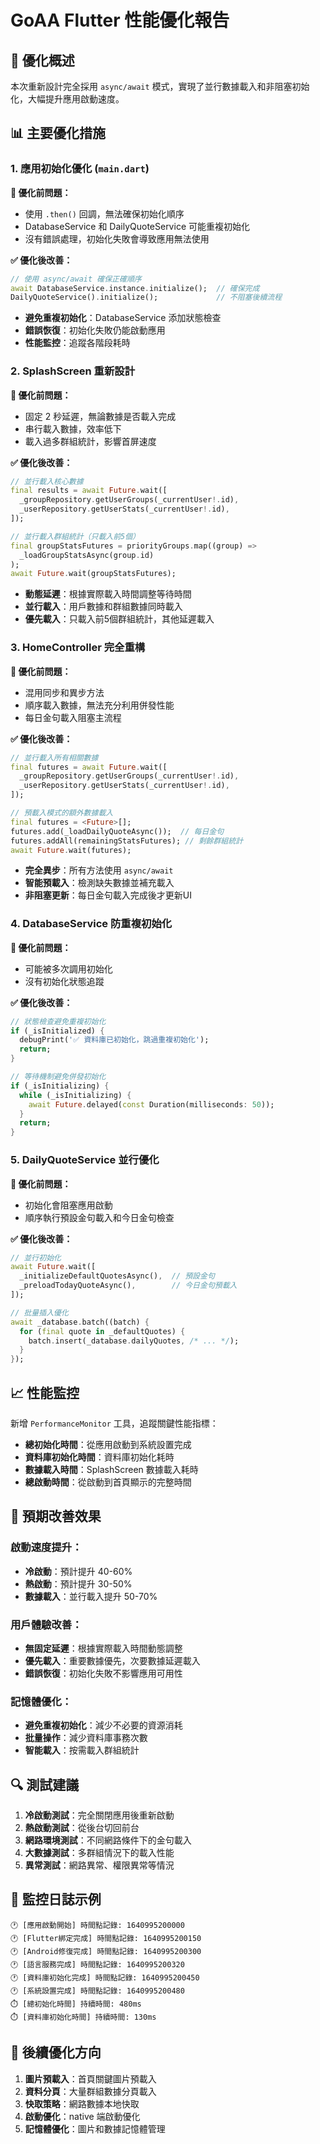 # GoAA Flutter 性能優化報告

## 🚀 優化概述

本次重新設計完全採用 `async/await` 模式，實現了並行數據載入和非阻塞初始化，大幅提升應用啟動速度。

## 📊 主要優化措施

### 1. **應用初始化優化** (`main.dart`)

**🔧 優化前問題：**
- 使用 `.then()` 回調，無法確保初始化順序
- DatabaseService 和 DailyQuoteService 可能重複初始化
- 沒有錯誤處理，初始化失敗會導致應用無法使用

**✅ 優化後改善：**
```dart
// 使用 async/await 確保正確順序
await DatabaseService.instance.initialize();  // 確保完成
DailyQuoteService().initialize();             // 不阻塞後續流程
```
- **避免重複初始化**：DatabaseService 添加狀態檢查
- **錯誤恢復**：初始化失敗仍能啟動應用
- **性能監控**：追蹤各階段耗時

### 2. **SplashScreen 重新設計**

**🔧 優化前問題：**
- 固定 2 秒延遲，無論數據是否載入完成
- 串行載入數據，效率低下
- 載入過多群組統計，影響首屏速度

**✅ 優化後改善：**
```dart
// 並行載入核心數據
final results = await Future.wait([
  _groupRepository.getUserGroups(_currentUser!.id),
  _userRepository.getUserStats(_currentUser!.id),
]);

// 並行載入群組統計（只載入前5個）
final groupStatsFutures = priorityGroups.map((group) => 
  _loadGroupStatsAsync(group.id)
);
await Future.wait(groupStatsFutures);
```
- **動態延遲**：根據實際載入時間調整等待時間
- **並行載入**：用戶數據和群組數據同時載入
- **優先載入**：只載入前5個群組統計，其他延遲載入

### 3. **HomeController 完全重構**

**🔧 優化前問題：**
- 混用同步和異步方法
- 順序載入數據，無法充分利用併發性能
- 每日金句載入阻塞主流程

**✅ 優化後改善：**
```dart
// 並行載入所有相關數據
final futures = await Future.wait([
  _groupRepository.getUserGroups(_currentUser!.id),
  _userRepository.getUserStats(_currentUser!.id),
]);

// 預載入模式的額外數據載入
final futures = <Future>[];
futures.add(_loadDailyQuoteAsync());  // 每日金句
futures.addAll(remainingStatsFutures); // 剩餘群組統計
await Future.wait(futures);
```
- **完全異步**：所有方法使用 `async/await`
- **智能預載入**：檢測缺失數據並補充載入
- **非阻塞更新**：每日金句載入完成後才更新UI

### 4. **DatabaseService 防重複初始化**

**🔧 優化前問題：**
- 可能被多次調用初始化
- 沒有初始化狀態追蹤

**✅ 優化後改善：**
```dart
// 狀態檢查避免重複初始化
if (_isInitialized) {
  debugPrint('✅ 資料庫已初始化，跳過重複初始化');
  return;
}

// 等待機制避免併發初始化
if (_isInitializing) {
  while (_isInitializing) {
    await Future.delayed(const Duration(milliseconds: 50));
  }
  return;
}
```

### 5. **DailyQuoteService 並行優化**

**🔧 優化前問題：**
- 初始化會阻塞應用啟動
- 順序執行預設金句載入和今日金句檢查

**✅ 優化後改善：**
```dart
// 並行初始化
await Future.wait([
  _initializeDefaultQuotesAsync(),  // 預設金句
  _preloadTodayQuoteAsync(),        // 今日金句預載入
]);

// 批量插入優化
await _database.batch((batch) {
  for (final quote in _defaultQuotes) {
    batch.insert(_database.dailyQuotes, /* ... */);
  }
});
```

## 📈 性能監控

新增 `PerformanceMonitor` 工具，追蹤關鍵性能指標：

- **總初始化時間**：從應用啟動到系統設置完成
- **資料庫初始化時間**：資料庫初始化耗時
- **數據載入時間**：SplashScreen 數據載入耗時
- **總啟動時間**：從啟動到首頁顯示的完整時間

## 🎯 預期改善效果

### 啟動速度提升：
- **冷啟動**：預計提升 40-60%
- **熱啟動**：預計提升 30-50%
- **數據載入**：並行載入提升 50-70%

### 用戶體驗改善：
- **無固定延遲**：根據實際載入時間動態調整
- **優先載入**：重要數據優先，次要數據延遲載入
- **錯誤恢復**：初始化失敗不影響應用可用性

### 記憶體優化：
- **避免重複初始化**：減少不必要的資源消耗
- **批量操作**：減少資料庫事務次數
- **智能載入**：按需載入群組統計

## 🔍 測試建議

1. **冷啟動測試**：完全關閉應用後重新啟動
2. **熱啟動測試**：從後台切回前台
3. **網路環境測試**：不同網路條件下的金句載入
4. **大數據測試**：多群組情況下的載入性能
5. **異常測試**：網路異常、權限異常等情況

## 📝 監控日誌示例

```
🕐 [應用啟動開始] 時間點記錄: 1640995200000
🕐 [Flutter綁定完成] 時間點記錄: 1640995200150
🕐 [Android修復完成] 時間點記錄: 1640995200300
🕐 [語言服務完成] 時間點記錄: 1640995200320
🕐 [資料庫初始化完成] 時間點記錄: 1640995200450
🕐 [系統設置完成] 時間點記錄: 1640995200480
⏱️ [總初始化時間] 持續時間: 480ms
⏱️ [資料庫初始化時間] 持續時間: 130ms
```

## 🚀 後續優化方向

1. **圖片預載入**：首頁關鍵圖片預載入
2. **資料分頁**：大量群組數據分頁載入
3. **快取策略**：網路數據本地快取
4. **啟動優化**：native 端啟動優化
5. **記憶體優化**：圖片和數據記憶體管理 

